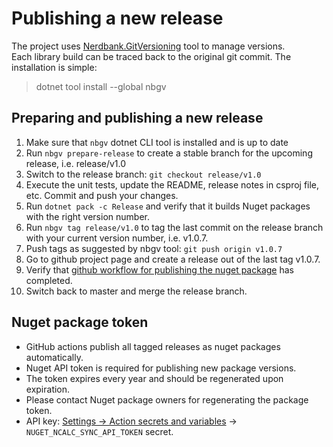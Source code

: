 # Publishing a new release

The project uses [Nerdbank.GitVersioning](https://github.com/dotnet/Nerdbank.GitVersioning) tool to manage versions.  
Each library build can be traced back to the original git commit. The installation is simple:

>dotnet tool install --global nbgv

## Preparing and publishing a new release

1. Make sure that `nbgv` dotnet CLI tool is installed and is up to date
2. Run `nbgv prepare-release` to create a stable branch for the upcoming release, i.e. release/v1.0
3. Switch to the release branch: `git checkout release/v1.0`
4. Execute the unit tests, update the README, release notes in csproj file, etc. Commit and push your changes.
5. Run `dotnet pack -c Release` and verify that it builds Nuget packages with the right version number.
6. Run `nbgv tag release/v1.0` to tag the last commit on the release branch with your current version number, i.e. v1.0.7.
7. Push tags as suggested by nbgv tool: `git push origin v1.0.7`
8. Go to github project page and create a release out of the last tag v1.0.7.
9. Verify that [github workflow for publishing the nuget package](https://github.com/ncalc/ncalc/actions/workflows/publish-nuget.yml) has completed.
10. Switch back to master and merge the release branch.

## Nuget package token

* GitHub actions publish all tagged releases as nuget packages automatically.
* Nuget API token is required for publishing new package versions.
* The token expires every year and should be regenerated upon expiration.
* Please contact Nuget package owners for regenerating the package token.
* API key: [Settings → Action secrets and variables](https://github.com/ncalc/ncalc/settings/secrets/actions) → `NUGET_NCALC_SYNC_API_TOKEN` secret.